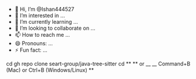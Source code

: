 - 👋 Hi, I’m @Ishan444527
- 👀 I’m interested in ...
- 🌱 I’m currently learning ...
- 💞️ I’m looking to collaborate on ...
- 📫 How to reach me ...
- 😄 Pronouns: ...
- ⚡ Fun fact: ...

<!---
Ishan444527/Ishan444527 is a ✨ special ✨ repository because its `README.md` (this file) appears on your GitHub profile.
You can click the Preview link to take a look at your changes.
--->
cd gh repo clone seart-group/java-tree-sitter 
cd ** ** or __ __	Command+B (Mac) or Ctrl+B (Windows/Linux)	**
